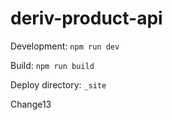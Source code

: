 # deriv-product-api

Development: `npm run dev`

Build: `npm run build`

Deploy directory: `_site`

Change13
